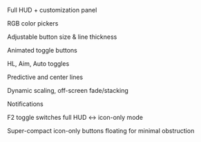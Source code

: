 Full HUD + customization panel

RGB color pickers

Adjustable button size & line thickness

Animated toggle buttons

HL, Aim, Auto toggles

Predictive and center lines

Dynamic scaling, off-screen fade/stacking

Notifications

F2 toggle switches full HUD ↔ icon-only mode

Super-compact icon-only buttons floating for minimal obstruction
